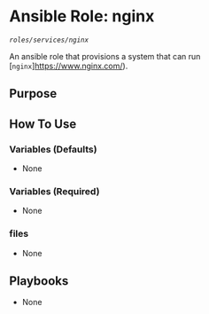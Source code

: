 # Ansible Role: nginx
*`roles/services/nginx`*

An ansible role that provisions a system that can run [`nginx`]https://www.nginx.com/).

## Purpose


## How To Use

### Variables (Defaults)

- None

### Variables (Required)

- None

### files

- None

## Playbooks

- None
